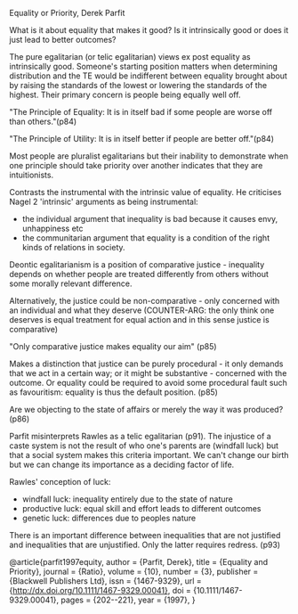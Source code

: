 Equality or Priority, Derek Parfit

What is it about equality that makes it good? Is it intrinsically good or does it just lead to better outcomes?

The pure egalitarian (or telic egalitarian) views ex post equality as intrinsically good.  Someone's starting position matters when determining distribution and the TE would be indifferent between equality brought about by raising the standards of the lowest or lowering the standards of the highest.  Their primary concern is people being equally well off.

"The Principle of Equality: It is in itself bad if some people are worse off than others."(p84)

"The Principle of Utility: It is in itself better if people are better off."(p84)

Most people are pluralist egalitarians but their inability to demonstrate when one principle should take priority over another indicates that they are intuitionists.

Contrasts the instrumental with the intrinsic value of equality.  He criticises Nagel 2 'intrinsic' arguments as being instrumental:
- the individual argument that inequality is bad because it causes envy, unhappiness etc
- the communitarian argument that equality is a condition of the right kinds of relations in society.

Deontic egalitarianism is a position of comparative justice - inequality depends on whether people are treated differently from others without some morally relevant difference.

Alternatively, the justice could be non-comparative - only concerned with an individual and what they deserve (COUNTER-ARG: the only think one deserves is equal treatment for equal action and in this sense justice is comparative)

"Only comparative justice makes equality our aim" (p85)

Makes a distinction that justice can be purely procedural - it only demands that we act in a certain way; or it might be substantive - concerned with the outcome. Or equality could be required to avoid some procedural fault such as favouritism: equality is thus the default position. (p85)

Are we objecting to the state of affairs or merely the way it was produced? (p86)

Parfit misinterprets Rawles as a telic egalitarian (p91).  The injustice of a caste system is not the result of who one's parents are (windfall luck) but that a social system makes this criteria important.  We can't change our birth but we can change its importance as a deciding factor of life.

Rawles' conception of luck:
- windfall luck:  inequality entirely due to the state of nature
- productive luck: equal skill and effort leads to different outcomes
- genetic luck: differences due to peoples nature

There is an important difference between inequalities that are not justified and inequalities that are unjustified. Only the latter requires redress. (p93)

@article{parfit1997equity,
author = {Parfit, Derek},
title = {Equality and Priority},
journal = {Ratio},
volume = {10},
number = {3},
publisher = {Blackwell Publishers Ltd},
issn = {1467-9329},
url = {http://dx.doi.org/10.1111/1467-9329.00041},
doi = {10.1111/1467-9329.00041},
pages = {202--221},
year = {1997},
}



